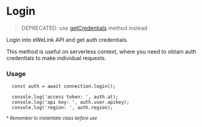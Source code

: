 # Login

> DEPRECATED: use [getCredentials](available-methods/getcredentials.md) method instead

Login into eWeLink API and get auth credentials.

This method is useful on serverless context, where you need to obtain auth credentials to make individual requests.


### Usage
```
  const auth = await connection.login();

  console.log('access token: ', auth.at);
  console.log('api key: ', auth.user.apikey);
  console.log('region: ', auth.region);

```

<sup>* _Remember to instantiate class before use_</sup>